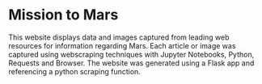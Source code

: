 # Mission to Mars
This website displays data and images captured from leading web resources for information regarding Mars.  Each article or image was captured using webscraping techniques with Jupyter Notebooks, Python, Requests and Browser.  The website was generated using a Flask app and referencing a python scraping function.  